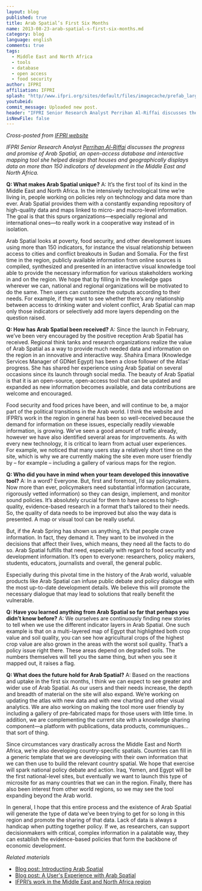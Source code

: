 ```yaml
---
layout: blog
published: true
title: Arab Spatial’s First Six Months
name: 2013-08-23-arab-spatial-s-first-six-months.md
category: blog
language: english
comments: true
tags: 
  - Middle East and North Africa
  - tools
  - database
  - open access
  - food security
author: IFPRI
affiliation: IFPRI
splash: "http//www.ifpri.org/sites/default/files/imagecache/prefab_large/ArabSpatial_tn2.jpg"
youtubeid: 
commit_message: Uploaded new post.
header: "IFPRI Senior Research Analyst Perrihan Al-Riffai discusses the progress and promise of Arab Spatial, an open-access database and interactive mapping tool she helped design that houses and geographically displays data on more than 150 indicators of development in the Middle East and North Africa."
isNewFile: false
---
```

_Cross-posted from [IFPRI website](http://www.ifpri.org/blog/arab-spatial-s-first-six-months)_

_IFPRI Senior Research Analyst [Perrihan Al-Riffai](http://www.ifpri.org/staffprofile/perrihan-al-riffai) discusses the progress and promise of Arab Spatial, an open-access database and interactive mapping tool she helped design that houses and geographically displays data on more than 150 indicators of development in the Middle East and North Africa._
<!-- more -->
**Q: What makes Arab Spatial unique?**
A: It’s the first tool of its kind in the Middle East and North Africa. In the intensively technological time we’re living in, people working on policies rely on technology and data more than ever. Arab Spatial provides them with a constantly expanding repository of high-quality data and maps linked to micro- and macro-level information. The goal is that this spurs organizations—especially regional and international ones—to really work in a cooperative way instead of in isolation.

Arab Spatial looks at poverty, food security, and other development issues using more than 150 indicators, for instance the visual relationship between access to cities and conflict breakouts in Sudan and Somalia. For the first time in the region, publicly available information from online sources is compiled, synthesized and presented in an interactive visual knowledge tool able to provide the necessary information for various stakeholders working in and on the region. We hope that by filling in the knowledge gaps wherever we can, national and regional organizations will be motivated to do the same. Then users can customize the outputs according to their needs. For example, if they want to see whether there’s any relationship between access to drinking water and violent conflict, Arab Spatial can map only those indicators or selectively add more layers depending on the question raised.

**Q: How has Arab Spatial been received?**
A: Since the launch in February, we’ve been very encouraged by the positive reception Arab Spatial has received. Regional think tanks and research organizations realize the value of Arab Spatial as a way to provide much needed data and information on the region in an innovative and interactive way. Shahira Emara (Knowledge Services Manager of GDNet Egypt) has been a close follower of the Atlas’ progress. She has shared her experience using Arab Spatial on several occasions since its launch through social media. The beauty of Arab Spatial is that it is an open-source, open-access tool that can be updated and expanded as new information becomes available, and data contributions are welcome and encouraged.

Food security and food prices have been, and will continue to be, a major part of the political transitions in the Arab world. I think the website and IFPRI’s work in the region in general has been so well-received because the demand for information on these issues, especially readily viewable information, is growing. We’ve seen a good amount of traffic already, however we have also identified several areas for improvements. As with every new technology, it is critical to learn from actual user experiences. For example, we noticed that many users stay a relatively short time on the site, which is why we are currently making the site even more user friendly by – for example – including a gallery of various maps for the region.

**Q: Who did you have in mind when your team developed this innovative tool?**
A: In a word? Everyone. But, first and foremost, I’d say policymakers. Now more than ever, policymakers need substantial information (accurate, rigorously vetted information) so they can design, implement, and monitor sound policies. It’s absolutely crucial for them to have access to high-quality, evidence-based research in a format that’s tailored to their needs. So, the quality of data needs to be improved but also the way data is presented. A map or visual tool can be really useful.

But, if the Arab Spring has shown us anything, it’s that people crave information. In fact, they demand it. They want to be involved in the decisions that affect their lives, which means, they need all the facts to do so. Arab Spatial fulfills that need, especially with regard to food security and development information. It’s open to everyone: researchers, policy makers, students, educators, journalists and overall, the general public.

Especially during this pivotal time in the history of the Arab world, valuable products like Arab Spatial can infuse public debate and policy dialogue with the most up-to-date development details. We believe this will promote the necessary dialogue that may lead to solutions that really benefit the vulnerable.

**Q: Have you learned anything from Arab Spatial so far that perhaps you didn’t know before?**
A: We ourselves are continuously finding new stories to tell when we use the different indicator layers in Arab Spatial. One such example is that on a multi-layered map of Egypt that highlighted both crop value and soil quality, you can see how agricultural crops of the highest crop value are also grown in the areas with the worst soil quality. That’s a policy issue right there. These areas depend on degraded soils. The numbers themselves will tell you the same thing, but when you see it mapped out, it raises a flag.

**Q: What does the future hold for Arab Spatial?**
A: Based on the reactions and uptake in the first six months, I think we can expect to see greater and wider use of Arab Spatial. As our users and their needs increase, the depth and breadth of material on the site will also expand. We’re working on updating the atlas with new data and with new charting and other visual analytics. We are also working on making the tool more user friendly by including a gallery of pre-fabricated maps for those users with little time. In addition, we are complementing the current site with a knowledge sharing component—a platform with publications, data products, communiques…that sort of thing.

Since circumstances vary drastically across the Middle East and North Africa, we’re also developing country-specific spatials. Countries can fill in a generic template that we are developing with their own information that we can then use to build the relevant country spatial. We hope that exercise will spark national policy debate and action. Iraq, Yemen, and Egypt will be the first national-level sites, but eventually we want to launch this type of microsite for as many countries that we can in the region. Finally, there has also been interest from other world regions, so we may see the tool expanding beyond the Arab world.

In general, I hope that this entire process and the existence of Arab Spatial will generate the type of data we’ve been trying to get for so long in this region and promote the sharing of that data. Lack of data is always a handicap when putting together policy. If we, as researchers, can support decisionmakers with critical, complex information in a palatable way, they can establish the evidence-based policies that form the backbone of economic development.

_Related materials_
* [Blog post: Introducting Arab Spatial](http://www.ifpri.org/blog/introducing-arab-spatial-online-interactive-atlas-arab-world)
* [Blog post: A User's Experience with Arab Spatial](http://www.ifpri.org/blog/user-s-experience-arab-spatial)
* [IFPRI’s work in the Middle East and North Africa region](http://www.ifpri.org/book-6959/ourwork/researcharea/middle-east-and-north-africa)